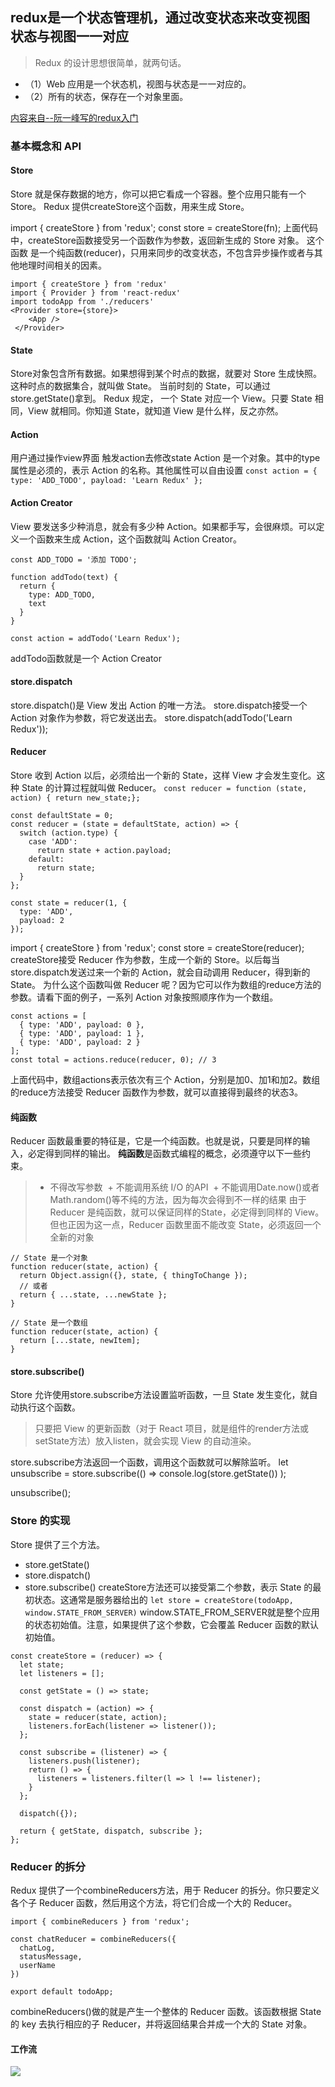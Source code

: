 ## redux是一个状态管理机，通过改变状态来改变视图 状态与视图一一对应
> Redux 的设计思想很简单，就两句话。
  + （1）Web 应用是一个状态机，视图与状态是一一对应的。
  + （2）所有的状态，保存在一个对象里面。
  
[内容来自--阮一峰写的redux入门](http://www.ruanyifeng.com/blog/2016/09/redux_tutorial_part_one_basic_usages.html)

### 基本概念和 API
####  Store
Store 就是保存数据的地方，你可以把它看成一个容器。整个应用只能有一个 Store。
Redux 提供createStore这个函数，用来生成 Store。

import { createStore } from 'redux';
const store = createStore(fn);
上面代码中，createStore函数接受另一个函数作为参数，返回新生成的 Store 对象。
这个函数 是一个纯函数(reducer)，只用来同步的改变状态，不包含异步操作或者与其他地理时间相关的因素。
```
import { createStore } from 'redux'
import { Provider } from 'react-redux'
import todoApp from './reducers'
<Provider store={store}>
    <App />
 </Provider>
```

#### State

Store对象包含所有数据。如果想得到某个时点的数据，就要对 Store 生成快照。这种时点的数据集合，就叫做 State。
当前时刻的 State，可以通过store.getState()拿到。
Redux 规定， 一个 State 对应一个 View。只要 State 相同，View 就相同。你知道 State，就知道 View 是什么样，反之亦然。

#### Action
用户通过操作view界面 触发action去修改state
Action 是一个对象。其中的type属性是必须的，表示 Action 的名称。其他属性可以自由设置
`const action = {
  type: 'ADD_TODO',
  payload: 'Learn Redux'
};`


#### Action Creator

View 要发送多少种消息，就会有多少种 Action。如果都手写，会很麻烦。可以定义一个函数来生成 Action，这个函数就叫 Action Creator。
```
const ADD_TODO = '添加 TODO';

function addTodo(text) {
  return {
    type: ADD_TODO,
    text
  }
}

const action = addTodo('Learn Redux');
```
addTodo函数就是一个 Action Creator

#### store.dispatch
store.dispatch()是 View 发出 Action 的唯一方法。
store.dispatch接受一个 Action 对象作为参数，将它发送出去。
store.dispatch(addTodo('Learn Redux'));


#### Reducer
Store 收到 Action 以后，必须给出一个新的 State，这样 View 才会发生变化。这种 State 的计算过程就叫做 Reducer。
`const reducer = function (state, action) { return new_state;};`
```
const defaultState = 0;
const reducer = (state = defaultState, action) => {
  switch (action.type) {
    case 'ADD':
      return state + action.payload;
    default: 
      return state;
  }
};

const state = reducer(1, {
  type: 'ADD',
  payload: 2
});
```
import { createStore } from 'redux';
const store = createStore(reducer);
createStore接受 Reducer 作为参数，生成一个新的 Store。以后每当store.dispatch发送过来一个新的 Action，就会自动调用 Reducer，得到新的 State。
为什么这个函数叫做 Reducer 呢？因为它可以作为数组的reduce方法的参数。请看下面的例子，一系列 Action 对象按照顺序作为一个数组。
```
const actions = [
  { type: 'ADD', payload: 0 },
  { type: 'ADD', payload: 1 },
  { type: 'ADD', payload: 2 }
];
const total = actions.reduce(reducer, 0); // 3
```
上面代码中，数组actions表示依次有三个 Action，分别是加0、加1和加2。数组的reduce方法接受 Reducer 函数作为参数，就可以直接得到最终的状态3。

#### 纯函数
Reducer 函数最重要的特征是，它是一个纯函数。也就是说，只要是同样的输入，必定得到同样的输出。
**纯函数**是函数式编程的概念，必须遵守以下一些约束。
> + 不得改写参数
  + 不能调用系统 I/O 的API
  + 不能调用Date.now()或者Math.random()等不纯的方法，因为每次会得到不一样的结果
由于 Reducer 是纯函数，就可以保证同样的State，必定得到同样的 View。但也正因为这一点，Reducer 函数里面不能改变 State，必须返回一个全新的对象
```
// State 是一个对象
function reducer(state, action) {
  return Object.assign({}, state, { thingToChange });
  // 或者
  return { ...state, ...newState };
}

// State 是一个数组
function reducer(state, action) {
  return [...state, newItem];
}
```

#### store.subscribe()
Store 允许使用store.subscribe方法设置监听函数，一旦 State 发生变化，就自动执行这个函数。
> 只要把 View 的更新函数（对于 React 项目，就是组件的render方法或setState方法）放入listen，就会实现 View 的自动渲染。

store.subscribe方法返回一个函数，调用这个函数就可以解除监听。
let unsubscribe = store.subscribe(() =>
  console.log(store.getState())
);

unsubscribe();

### Store 的实现
 Store 提供了三个方法。
+ store.getState()
+ store.dispatch()
+ store.subscribe()
createStore方法还可以接受第二个参数，表示 State 的最初状态。这通常是服务器给出的
`let store = createStore(todoApp, window.STATE_FROM_SERVER)`
window.STATE_FROM_SERVER就是整个应用的状态初始值。注意，如果提供了这个参数，它会覆盖 Reducer 函数的默认初始值。
```
const createStore = (reducer) => {
  let state;
  let listeners = [];

  const getState = () => state;

  const dispatch = (action) => {
    state = reducer(state, action);
    listeners.forEach(listener => listener());
  };

  const subscribe = (listener) => {
    listeners.push(listener);
    return () => {
      listeners = listeners.filter(l => l !== listener);
    }
  };

  dispatch({});

  return { getState, dispatch, subscribe };
};
```


### Reducer 的拆分

Redux 提供了一个combineReducers方法，用于 Reducer 的拆分。你只要定义各个子 Reducer 函数，然后用这个方法，将它们合成一个大的 Reducer。
```
import { combineReducers } from 'redux';

const chatReducer = combineReducers({
  chatLog,
  statusMessage,
  userName
})

export default todoApp;
```
combineReducers()做的就是产生一个整体的 Reducer 函数。该函数根据 State 的 key 去执行相应的子 Reducer，并将返回结果合并成一个大的 State 对象。

#### 工作流
![](http://www.ruanyifeng.com/blogimg/asset/2016/bg2016091802.jpg)












